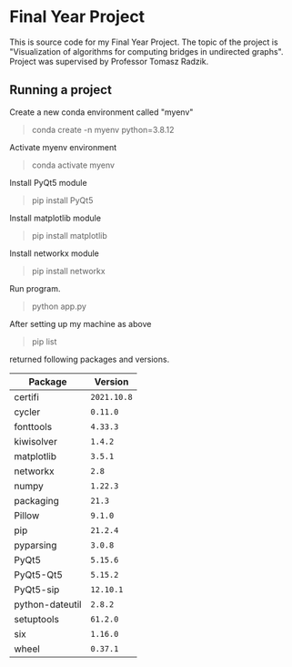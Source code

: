 # Final Year Project

This is source code for my Final Year Project. The topic of the project is "Visualization of algorithms for computing bridges in undirected graphs". Project was supervised by Professor Tomasz Radzik.

## Running a project

Create a new conda environment called "myenv"

> conda create -n myenv python=3.8.12

Activate myenv environment

> conda activate myenv

Install PyQt5 module

> pip install PyQt5

Install matplotlib module

> pip install matplotlib

Install networkx module

> pip install networkx

Run program.

> python app.py

After setting up my machine as above

> pip list

returned following packages and versions.

| Package         | Version     |
| --------------- | ----------- |
| certifi         | `2021.10.8` |
| cycler          | `0.11.0`    |
| fonttools       | `4.33.3`    |
| kiwisolver      | `1.4.2`     |
| matplotlib      | `3.5.1`     |
| networkx        | `2.8`       |
| numpy           | `1.22.3`    |
| packaging       | `21.3`      |
| Pillow          | `9.1.0`     |
| pip             | `21.2.4`    |
| pyparsing       | `3.0.8`     |
| PyQt5           | `5.15.6`    |
| PyQt5-Qt5       | `5.15.2`    |
| PyQt5-sip       | `12.10.1`   |
| python-dateutil | `2.8.2`     |
| setuptools      | `61.2.0`    |
| six             | `1.16.0`    |
| wheel           | `0.37.1`    |
